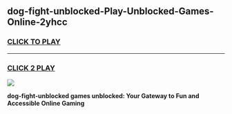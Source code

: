 
## dog-fight-unblocked-Play-Unblocked-Games-Online-2yhcc
<h3>
<a href="https://premium76.site?title=dog-fight-unblocked&ref=25A">CLICK TO PLAY</a></h3>
<hr>

<h3>
<a href="https://premium76.site?title=dog-fight-unblocked&ref=25A">CLICK 2 PLAY</a>
  
</h3>

<a href="https://premium76.site?title=dog-fight-unblocked&ref=25A"><img src="https://clearcache.store/games.png"></a>


**dog-fight-unblocked games unblocked: Your Gateway to Fun and Accessible Online Gaming**
